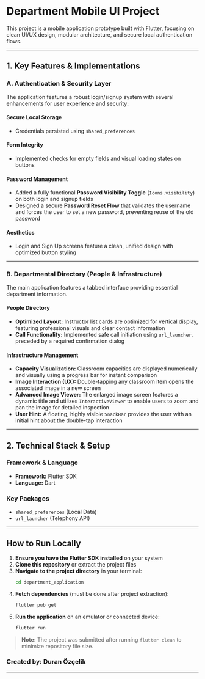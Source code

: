 # Department Mobile UI Project

This project is a mobile application prototype built with Flutter, focusing on clean UI/UX design, modular architecture, and secure local authentication flows.



---

## 1. Key Features & Implementations

### A. Authentication & Security Layer

The application features a robust login/signup system with several enhancements for user experience and security:

#### Secure Local Storage
- Credentials persisted using `shared_preferences`

#### Form Integrity
- Implemented checks for empty fields and visual loading states on buttons

#### Password Management
- Added a fully functional **Password Visibility Toggle** (`Icons.visibility`) on both login and signup fields
- Designed a secure **Password Reset Flow** that validates the username and forces the user to set a new password, preventing reuse of the old password

#### Aesthetics
- Login and Sign Up screens feature a clean, unified design with optimized button styling

---

### B. Departmental Directory (People & Infrastructure)

The main application features a tabbed interface providing essential department information.

#### People Directory
- **Optimized Layout:** Instructor list cards are optimized for vertical display, featuring professional visuals and clear contact information
- **Call Functionality:** Implemented safe call initiation using `url_launcher`, preceded by a required confirmation dialog

#### Infrastructure Management
- **Capacity Visualization:** Classroom capacities are displayed numerically and visually using a progress bar for instant comparison
- **Image Interaction (UX):** Double-tapping any classroom item opens the associated image in a new screen
- **Advanced Image Viewer:** The enlarged image screen features a dynamic title and utilizes `InteractiveViewer` to enable users to zoom and pan the image for detailed inspection
- **User Hint:** A floating, highly visible `SnackBar` provides the user with an initial hint about the double-tap interaction

---

## 2. Technical Stack & Setup

### Framework & Language
- **Framework:** Flutter SDK
- **Language:** Dart

### Key Packages
- `shared_preferences` (Local Data)
- `url_launcher` (Telephony API)

---

## How to Run Locally

1. **Ensure you have the Flutter SDK installed** on your system
2. **Clone this repository** or extract the project files
3. **Navigate to the project directory** in your terminal:
   ```bash
   cd department_application
   ```
4. **Fetch dependencies** (must be done after project extraction):
   ```bash
   flutter pub get
   ```
5. **Run the application** on an emulator or connected device:
   ```bash
   flutter run
   ```

> **Note:** The project was submitted after running `flutter clean` to minimize repository file size.


### Created by: Duran Özçelik
---


